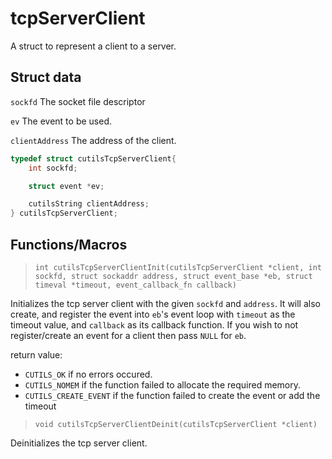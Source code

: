 # tcpServerClient

A struct to represent a client to a server.

## Struct data

`sockfd` The socket file descriptor

`ev` The event to be used.

`clientAddress` The address of the client.

```c
typedef struct cutilsTcpServerClient{
	int sockfd;

	struct event *ev;

	cutilsString clientAddress;
} cutilsTcpServerClient;
```

## Functions/Macros

>`int cutilsTcpServerClientInit(cutilsTcpServerClient *client, int sockfd, struct sockaddr address, struct event_base *eb, struct timeval *timeout, event_callback_fn callback)`

Initializes the tcp server client with the given `sockfd` and `address`. It will
also create, and register the event into `eb`'s event loop with `timeout` as the
timeout value, and `callback` as its callback function. If you wish to not register/create
an event for a client then pass `NULL` for `eb`.

return value:

* `CUTILS_OK` if no errors occured.
* `CUTILS_NOMEM` if the function failed to allocate the required memory.
* `CUTILS_CREATE_EVENT` if the function failed to create the event or add the timeout

>`void cutilsTcpServerClientDeinit(cutilsTcpServerClient *client)`

Deinitializes the tcp server client.
